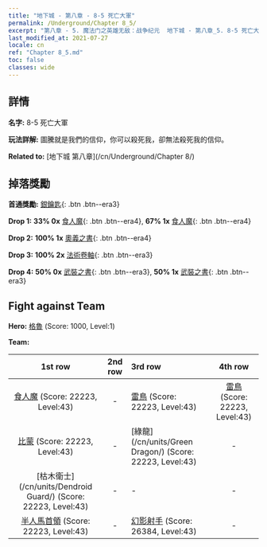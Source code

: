 ```yaml
---
title: "地下城 - 第八章 - 8-5 死亡大軍"
permalink: /Underground/Chapter 8_5/
excerpt: "第八章 - 5. 魔法门之英雄无敌：战争纪元  地下城 - 第八章_5. 8-5 死亡大軍"
last_modified_at: 2021-07-27
locale: cn
ref: "Chapter 8_5.md"
toc: false
classes: wide
---
```


## 詳情

 **名字:** 8-5 死亡大軍

 **玩法詳解:**       圖騰就是我們的信仰，你可以殺死我，卻無法殺死我的信仰。

 **Related to:** [地下城 第八章](/cn/Underground/Chapter 8/)

## 掉落獎勵

 **首通獎勵:** [銀鑰匙](/cn/Items/con_693/){: .btn .btn--era3}

 **Drop 1:** **33% 0x** [食人魔](/cn/Items/unt_220/){: .btn .btn--era4}, **67% 1x** [食人魔](/cn/Items/unt_220/){: .btn .btn--era4}

 **Drop 2:** **100% 1x** [奧義之書](/cn/Items/mat_39/){: .btn .btn--era4}

 **Drop 3:** **100% 2x** [法術卷軸](/cn/Items/con_694/){: .btn .btn--era3}

 **Drop 4:** **50% 0x** [武裝之書](/cn/Items/mat_32/){: .btn .btn--era3}, **50% 1x** [武裝之書](/cn/Items/mat_32/){: .btn .btn--era3}


## Fight against Team
 **Hero:** [格魯](/cn/heroes/Gelu/) (Score: 1000, Level:1)

 **Team:**


  | 1st row | 2nd row | 3rd row | 4th row |
  |:----:|:----:|:----|:----:|
  | [食人魔](/cn/units/Ogre/) (Score: 22223, Level:43)  | - | [雷鳥](/cn/units/Roc/) (Score: 22223, Level:43)  | [雷鳥](/cn/units/Roc/) (Score: 22223, Level:43)  |
  | [比蒙](/cn/units/Behemoth/) (Score: 22223, Level:43)  | - | [綠龍](/cn/units/Green Dragon/) (Score: 22223, Level:43)  | - |
  | [枯木衛士](/cn/units/Dendroid Guard/) (Score: 22223, Level:43)  | - | - | - |
  | [半人馬首領](/cn/units/Centaur/) (Score: 22223, Level:43)  | - | [幻影射手](/cn/units/Sharpshooter/) (Score: 26384, Level:43)  | - |


